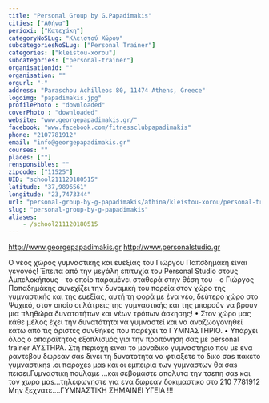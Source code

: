 ```yaml
---
title: "Personal Group by G.Papadimakis"
cities: ["Αθήνα"]
perioxi: ["Κατεχάκη"]
categoryNoSLug: "Κλειστού Χώρου"
subcategoriesNoSLug: ["Personal Trainer"]
categories: ["kleistou-xorou"]
subcategories: ["personal-trainer"]
organisationid: ""
organisation: ""
orgurl: "-"
address: "Paraschou Achilleos 80, 11474 Athens, Greece"
logoimg: "papadimakis.jpg"
profilePhoto : "downloaded"
coverPhoto : "downloaded"
website: "www.georgepapadimakis.gr/"
facebook: "www.facebook.com/fitnessclubpapadimakis"
phone: "2107781912"
email: "info@georgepapadimakis.gr"
courses: ""
places: [""]
rensponsibles: ""
zipcode: ["11525"]
UID: "school211120180515"
latitude: "37,9896561"
longitude: "23,7473344"
url: "personal-group-by-g-papadimakis/athina/kleistou-xorou/personal-trainer"
slug: "personal-group-by-g-papadimakis"
aliases:
    - /school211120180515
---
```



http://www.georgepapadimakis.gr http://www.personalstudio.gr

Ο νέος χώρος γυμναστικής και ευεξίας του Γιώργου Παπσδημάκη είναι γεγονός! Έπειτα από την μεγάλη επιτυχία του Personal Studio στους Αμπελοκήπους - το οποίο παραμένει σταθερά στην θέση του - ο Γιώργος Παπαδημάκης συνεχίζει την δυναμική του πορεία στον χώρο της γυμναστικής και της ευεξίας, αυτή τη φορά με ένα νέο, δεύτερο χώρο στο Ψυχικό, στον οποίο οι λάτρεις της γυμναστικής και της μπορούν να βρουν μια πληθώρα δυνατοτήτων και νέων τρόπων άσκησης! • Στον χώρο μας κάθε μέλος έχει την δυνατότητα να γυμναστεί και να αναζωογονηθεί κάτω από τις άριστες συνθήκες που παρέχει το ΓΥΜΝΑΣΤΗΡΙΟ. • Υπάρχει όλος ο απαραίτητος εξοπλισμός για την προπόνηση σας με personal trainer ΑΥΣΤΗΡΑ. Στη περιοχη ειναι το μοναδικο γυμναστηριο που με ενα ραντεβου δωρεαν σαs δινει τη δυνατοτητα να φτιαξετε το δικο σαs πακετο γυμναστικηs .οι παροχεs μαs και οι εμπειρια των γυμναστων θα σαs πεισει.Γυμναστικη πουλαμε ...και σεβομαστε απολυτα την τσεπη σαs και τον χωρο μαs...τηλεφωνηστε για ενα δωρεαν δοκιμαστικο στο 210 7781912 Μην ξεχνατε....ΓΥΜΝΑΣΤΙΚΗ ΣΗΜΑΙΝΕΙ ΥΓΕΙΑ !!!